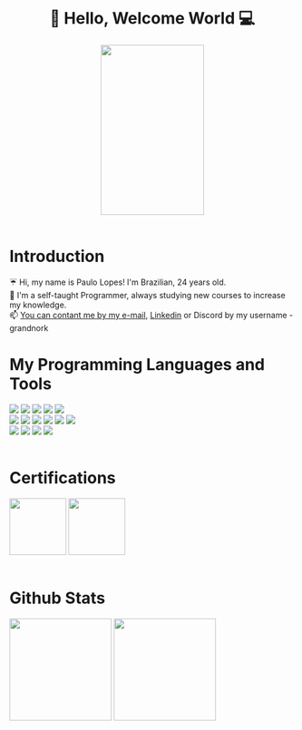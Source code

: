 <h1 align="center">👋 Hello, Welcome World 💻</h1>

<div align="center">
<img src="https://tenor.com/view/business-cat-working-cat-boss-angry-gif-13655998.gif" width=60% height=300>
</div><br>

# Introduction

☔ Hi, my name is Paulo Lopes! I'm Brazilian, 24 years old.<br>
📖 I'm a self-taught Programmer, always studying new courses to increase my knowledge.<br>
📫 [You can contant me by my e-mail](paulolopestr@yahoo.com), [Linkedin](https://www.linkedin.com/in/paulo-lopes-192b3a215/) or Discord by my username - grandnork<br>

# My Programming Languages and Tools

<div display="flex">
<img src="https://img.shields.io/badge/JavaScript-323330?style=for-the-badge&logo=javascript&logoColor=F7DF1E">
<img src="https://img.shields.io/badge/TypeScript-007ACC?style=for-the-badge&logo=typescript&logoColor=white">
<img src="https://img.shields.io/badge/HTML5-E34F26?style=for-the-badge&logo=html5&logoColor=white">
<img src="https://img.shields.io/badge/CSS3-1572B6?style=for-the-badge&logo=css3&logoColor=white">
<img src="https://img.shields.io/badge/Python-14354C?style=for-the-badge&logo=python&logoColor=white"><br>
<img src="https://img.shields.io/badge/C%23-239120?style=for-the-badge&logo=c-sharp&logoColor=white">
<img src="https://img.shields.io/badge/Markdown-000000?style=for-the-badge&logo=markdown&logoColor=white">
<img src="https://img.shields.io/badge/mysql-4479A1.svg?style=for-the-badge&logo=mysql&logoColor=white">
<img src="https://img.shields.io/badge/Gimp-657D8B?style=for-the-badge&logo=gimp&logoColor=FFFFFF">
<img src="https://img.shields.io/badge/Codewars-B1361E?style=for-the-badge&logo=codewars&logoColor=grey">
<img src="https://img.shields.io/badge/git-%23F05033.svg?style=for-the-badge&logo=git&logoColor=white"><br>
<img src="https://img.shields.io/badge/Freecodecamp-%23123.svg?&style=for-the-badge&logo=freecodecamp&logoColor=green">
<img src="https://img.shields.io/badge/MDN_Web_Docs-black?style=for-the-badge&logo=mdnwebdocs&logoColor=white">
<img src="https://img.shields.io/badge/Visual%20Studio%20Code-0078d7.svg?style=for-the-badge&logo=visual-studio-code&logoColor=white">
<img src="https://img.shields.io/badge/github-%23121011.svg?style=for-the-badge&logo=github&logoColor=white"><br><br>
</div>

# Certifications
<div display="flex">
<img src="https://hermes.dio.me/tracks/977d1b41-5888-44d7-8e4c-57d2348748dc.png" width="100px">
<img src="https://hermes.dio.me/courses/badge/995e9d14-99e8-4879-b978-b1d961f3ad88.png" width="100px"><br><br>

# Github Stats
<div display="flex">
<img src="https://github-readme-stats.vercel.app/api/top-langs/?username=Grandnork&layout=compact&theme=radical" height=180rem>
<img src="https://github-readme-stats.vercel.app/api?username=Grandnork&show_icons=true&theme=radical" height=180rem>
</div>











<!---
Grandnork/Grandnork is a ✨ special ✨ repository because its `README.md` (this file) appears on your GitHub profile.
You can click the Preview link to take a look at your changes.
--->
